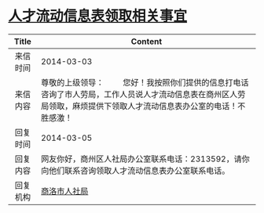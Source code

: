 # <a href="http://www.shangluo.gov.cn/zmhd/ldxxxx.jsp?urltype=leadermail.LeaderMailContentUrl&wbtreeid=1112&leadermailid=2315">人才流动信息表领取相关事宜</a>
| Title |                                          Content                                          |
|:-----:|-------------------------------------------------------------------------------------------|
| 来信时间  | 2014-03-03                                                                                |
| 来信内容  | 尊敬的上级领导：         您好！我按照你们提供的信息打电话咨询了市人劳局，工作人员说人才流动信息表在商州区人劳局领取，麻烦提供下领取人才流动信息表办公室的电话！不胜感激！ |
| 回复时间  | 2014-03-05                                                                                |
| 回复内容  | 网友你好，商州区人社局办公室联系电话：2313592，请你向他们联系咨询领取人才流动信息表办公室联系电话。                                     |
| 回复机构  | <a href="../../categories/agencies/商洛市人社局.md">商洛市人社局</a>                                  |